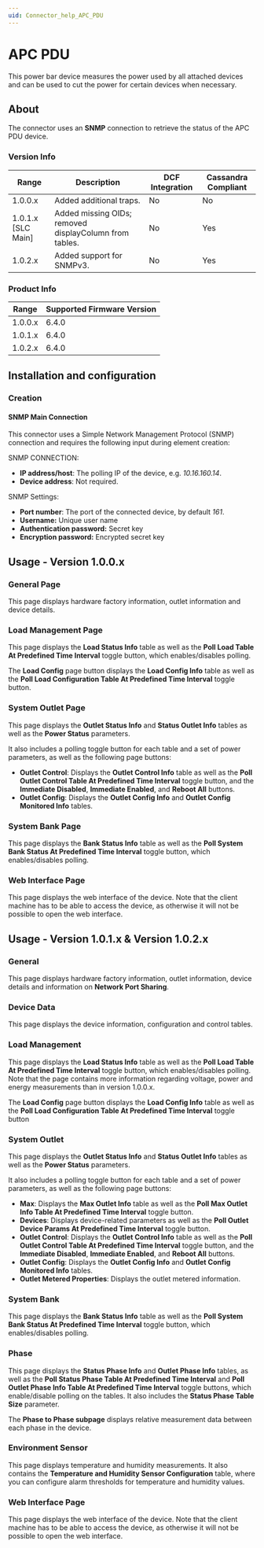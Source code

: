 ```yaml
---
uid: Connector_help_APC_PDU
---
```


# APC PDU

This power bar device measures the power used by all attached devices and can be used to cut the power for certain devices when necessary.

## About

The connector uses an **SNMP** connection to retrieve the status of the APC PDU device.

### Version Info

| **Range**     | **Description**                                        | **DCF Integration** | **Cassandra Compliant** |
|----------------------|--------------------------------------------------------|---------------------|-------------------------|
| 1.0.0.x              | Added additional traps.                                | No                  | No                      |
| 1.0.1.x \[SLC Main\] | Added missing OIDs; removed displayColumn from tables. | No                  | Yes                     |
| 1.0.2.x              | Added support for SNMPv3.                              | No                  | Yes                     |

### Product Info

| Range | Supported Firmware Version |
|------------------|-----------------------------|
| 1.0.0.x          | 6.4.0                       |
| 1.0.1.x          | 6.4.0                       |
| 1.0.2.x          | 6.4.0                       |

## Installation and configuration

### Creation

#### SNMP Main Connection

This connector uses a Simple Network Management Protocol (SNMP) connection and requires the following input during element creation:

SNMP CONNECTION:

- **IP address/host**: The polling IP of the device, e.g. *10.16.160.14*.
- **Device address**: Not required.

SNMP Settings:

- **Port number**: The port of the connected device, by default *161*.
- **Username:** Unique user name
- **Authentication password:** Secret key
- **Encryption password:** Encrypted secret key

## Usage - Version 1.0.0.x

### General Page

This page displays hardware factory information, outlet information and device details.

### Load Management Page

This page displays the **Load Status Info** table as well as the **Poll Load Table At Predefined Time Interval** toggle button, which enables/disables polling.

The **Load Config** page button displays the **Load Config Info** table as well as the **Poll Load Configuration Table At Predefined Time Interval** toggle button.

### System Outlet Page

This page displays the **Outlet Status Info** and **Status Outlet Info** tables as well as the **Power Status** parameters.

It also includes a polling toggle button for each table and a set of power parameters, as well as the following page buttons:

- **Outlet Control**: Displays the **Outlet Control Info** table as well as the **Poll Outlet Control Table At Predefined Time Interval** toggle button, and the **Immediate Disabled**, **Immediate Enabled**, and **Reboot All** buttons.
- **Outlet Config**: Displays the **Outlet Config Info** and **Outlet Config Monitored Info** tables.

### System Bank Page

This page displays the **Bank Status Info** table as well as the **Poll System Bank Status At Predefined Time Interval** toggle button, which enables/disables polling.

### Web Interface Page

This page displays the web interface of the device. Note that the client machine has to be able to access the device, as otherwise it will not be possible to open the web interface.

## Usage - Version 1.0.1.x & Version 1.0.2.x

### General

This page displays hardware factory information, outlet information, device details and information on **Network Port Sharing**.

### Device Data

This page displays the device information, configuration and control tables.

### Load Management

This page displays the **Load Status Info** table as well as the **Poll Load Table At Predefined Time Interval** toggle button, which enables/disables polling. Note that the page contains more information regarding voltage, power and energy measurements than in version 1.0.0.x.

The **Load Config** page button displays the **Load Config Info** table as well as the **Poll Load Configuration Table At Predefined Time Interval** toggle button

### System Outlet

This page displays the **Outlet Status Info** and **Status Outlet Info** tables as well as the **Power Status** parameters.

It also includes a polling toggle button for each table and a set of power parameters, as well as the following page buttons:

- **Max**: Displays the **Max Outlet Info** table as well as the **Poll Max Outlet Info Table At Predefined Time Interval** toggle button.
- **Devices**: Displays device-related parameters as well as the **Poll Outlet Device Params At Predefined Time Interval** toggle button.
- **Outlet Control**: Displays the **Outlet Control Info** table as well as the **Poll Outlet Control Table At Predefined Time Interval** toggle button, and the **Immediate Disabled**, **Immediate Enabled**, and **Reboot All** buttons.
- **Outlet Config**: Displays the **Outlet Config Info** and **Outlet Config Monitored Info** tables.
- **Outlet Metered Properties**: Displays the outlet metered information.

### System Bank

This page displays the **Bank Status Info** table as well as the **Poll System Bank Status At Predefined Time Interval** toggle button, which enables/disables polling.

### Phase

This page displays the **Status Phase Info** and **Outlet Phase Info** tables, as well as the **Poll Status Phase Table At Predefined Time Interval** and **Poll Outlet Phase Info Table At Predefined Time Interval** toggle buttons, which enable/disable polling on the tables. It also includes the **Status Phase Table Size** parameter.

The **Phase to Phase subpage** displays relative measurement data between each phase in the device.

### Environment Sensor

This page displays temperature and humidity measurements. It also contains the **Temperature and Humidity Sensor Configuration** table, where you can configure alarm thresholds for temperature and humidity values.

### Web Interface Page

This page displays the web interface of the device. Note that the client machine has to be able to access the device, as otherwise it will not be possible to open the web interface.
